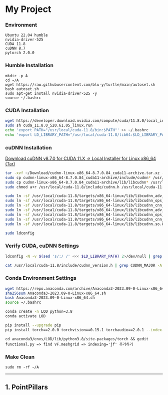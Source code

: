 # My Project

### Environment
```
Ubuntu 22.04 humble
nvidia-driver-525
CUDA 11.8
cuDNN 8.7
pytorch 2.0.0
```

### Humble Installation
```
mkdir -p A
cd ~/A
wget https://raw.githubusercontent.com/blu-y/turtle/main/autoset.sh
bash autoset.sh
sudo apt-get install nvidia-driver-525 -y
source ~/.bashrc
```

### CUDA Installation
```bash
wget https://developer.download.nvidia.com/compute/cuda/11.8.0/local_installers/cuda_11.8.0_520.61.05_linux.run
sudo sh cuda_11.8.0_520.61.05_linux.run
echo 'export PATH="/usr/local/cuda-11.8/bin:$PATH"' >> ~/.bashrc
echo 'export LD_LIBRARY_PATH="/usr/local/cuda-11.8/lib64:$LD_LIBRARY_PATH"' >> ~/.bashrc
```

### cuDNN Installation
[Download cuDNN v8.7.0 for CUDA 11.X => Local Installer for Linux x86_64 (Tar)](https://developer.nvidia.com/rdp/cudnn-archive)
```bash
tar -xvf ~/Download/cudnn-linux-x86_64-8.7.0.84_cuda11-archive.tar.xz -C ~/A/ && cd ~/A
sudo cp cudnn-linux-x86_64-8.7.0.84_cuda11-archive/include/cudnn* /usr/local/cuda-11.8/include
sudo cp cudnn-linux-x86_64-8.7.0.84_cuda11-archive/lib/libcudnn* /usr/local/cuda-11.8/lib64
sudo chmod a+r /usr/local/cuda-11.8/include/cudnn.h /usr/local/cuda-11.8/lib64/libcudnn*

sudo ln -sf /usr/local/cuda-11.8/targets/x86_64-linux/lib/libcudnn_adv_train.so.8.7.0 /usr/local/cuda-11.8/targets/x86_64-linux/lib/libcudnn_adv_train.so.8
sudo ln -sf /usr/local/cuda-11.8/targets/x86_64-linux/lib/libcudnn_ops_infer.so.8.7.0 /usr/local/cuda-11.8/targets/x86_64-linux/lib/libcudnn_ops_infer.so.8
sudo ln -sf /usr/local/cuda-11.8/targets/x86_64-linux/lib/libcudnn_cnn_train.so.8.7.0 /usr/local/cuda-11.8/targets/x86_64-linux/lib/libcudnn_cnn_train.so.8
sudo ln -sf /usr/local/cuda-11.8/targets/x86_64-linux/lib/libcudnn_adv_infer.so.8.7.0 /usr/local/cuda-11.8/targets/x86_64-linux/lib/libcudnn_adv_infer.so.8
sudo ln -sf /usr/local/cuda-11.8/targets/x86_64-linux/lib/libcudnn_ops_train.so.8.7.0 /usr/local/cuda-11.8/targets/x86_64-linux/lib/libcudnn_ops_train.so.8
sudo ln -sf /usr/local/cuda-11.8/targets/x86_64-linux/lib/libcudnn_cnn_infer.so.8.7.0 /usr/local/cuda-11.8/targets/x86_64-linux/lib/libcudnn_cnn_infer.so.8
sudo ln -sf /usr/local/cuda-11.8/targets/x86_64-linux/lib/libcudnn.so.8.7.0 /usr/local/cuda-11.8/targets/x86_64-linux/lib/libcudnn.so.8

sudo ldconfig
```

### Verify CUDA, cuDNN Settings
```bash
ldconfig -N -v $(sed 's/:/ /' <<< $LD_LIBRARY_PATH) 2>/dev/null | grep libcudnn

cat /usr/local/cuda-11.8/include/cudnn_version.h | grep CUDNN_MAJOR -A 2
```

### Conda Environment Settings
```bash
wget https://repo.anaconda.com/archive/Anaconda3-2023.09-0-Linux-x86_64.sh
sha256sum Anaconda3-2023.09-0-Linux-x86_64.sh
bash Anaconda3-2023.09-0-Linux-x86_64.sh
source ~/.bashrc

conda create -n LOD python=3.8
conda activate LOD

pip install --upgrade pip
pip install torch==2.0.0 torchvision==0.15.1 torchaudio==2.0.1 --index-url https://download.pytorch.org/whl/cu118
```

`cd anaconda3/envs/LOD/lib/python3.8/site-packages/torch && gedit functional.py => find VF.meshgrid => indexing='jf' 추가하기`


### Make Clean
`sudo rm -rf ~/A`

---
## 1. PointPillars
